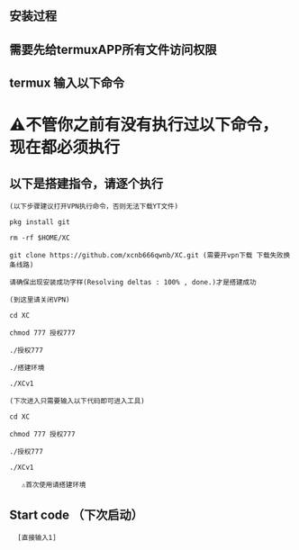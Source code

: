 ## 安装过程
## 需要先给termuxAPP所有文件访问权限
## termux 输入以下命令
# ⚠️不管你之前有没有执行过以下命令，现在都必须执行

## 以下是搭建指令，请逐个执行
```
(以下步骤建议打开VPN执行命令，否则无法下载YT文件)
``````
```
pkg install git
```
```
rm -rf $HOME/XC
```
```
git clone https://github.com/xcnb666qwnb/XC.git (需要开vpn下载 下载失败换条线路)

```
```
请确保出现安装成功字样(Resolving deltas : 100% , done.)才是搭建成功
```
```
(到这里请关闭VPN)
```
```
cd XC
```
```
chmod 777 授权777
```
```
./授权777
```
```
./搭建环境
```
```
./XCv1
```
```
(下次进入只需要输入以下代码即可进入工具)
```
```
cd XC
```
```
chmod 777 授权777
```
```
./授权777
```
```
./XCv1
```
```
   ⚠️首次使用请搭建环境
```
## Start code （下次启动）
```
  [直接输入1]
```